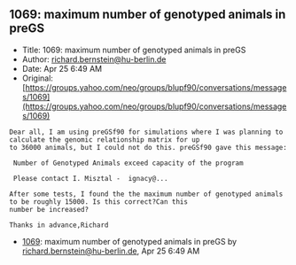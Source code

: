 ## 1069: maximum number of genotyped animals in preGS

- Title: 1069: maximum number of genotyped animals in preGS
- Author: richard.bernstein@hu-berlin.de
- Date: Apr 25 6:49 AM
- Original: [https://groups.yahoo.com/neo/groups/blupf90/conversations/messages/1069](https://groups.yahoo.com/neo/groups/blupf90/conversations/messages/1069)

```
Dear all, I am using preGSf90 for simulations where I was planning to calculate the genomic relationship matrix for up
to 36000 animals, but I could not do this. preGSf90 gave this message:

 Number of Genotyped Animals exceed capacity of the program
  
 Please contact I. Misztal -  ignacy@...

After some tests, I found the the maximum number of genotyped animals to be roughly 15000. Is this correct?Can this
number be increased? 

Thanks in advance,Richard
```

- [1069](1069.md): maximum number of genotyped animals in preGS by richard.bernstein@hu-berlin.de, Apr 25 6:49 AM
